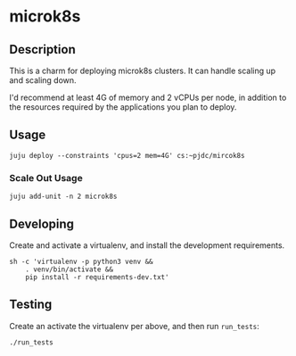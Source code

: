 # microk8s

## Description

This is a charm for deploying microk8s clusters.  It can handle
scaling up and scaling down.

I'd recommend at least 4G of memory and 2 vCPUs per node, in addition
to the resources required by the applications you plan to deploy.

## Usage

    juju deploy --constraints 'cpus=2 mem=4G' cs:~pjdc/mircok8s

### Scale Out Usage

    juju add-unit -n 2 microk8s

## Developing

Create and activate a virtualenv, and install the development requirements.

    sh -c 'virtualenv -p python3 venv &&
        . venv/bin/activate &&
        pip install -r requirements-dev.txt'

## Testing

Create an activate the virtualenv per above, and then run `run_tests`:

    ./run_tests
